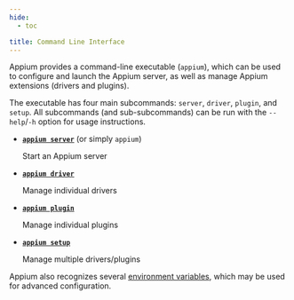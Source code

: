 ```yaml
---
hide:
  - toc

title: Command Line Interface
---
```


Appium provides a command-line executable (`appium`), which can be used to configure and launch
the Appium server, as well as manage Appium extensions (drivers and plugins).

The executable has four main subcommands: `server`, `driver`, `plugin`, and `setup`. All subcommands
(and sub-subcommands) can be run with the `--help`/`-h` option for usage instructions.

<div class="grid cards" markdown>

- [**`appium server`**](./server.md) (or simply `appium`)

  Start an Appium server

- [**`appium driver`**](./extensions.md)

  Manage individual drivers

- [**`appium plugin`**](./extensions.md)

  Manage individual plugins

- [**`appium setup`**](./setup.md)

  Manage multiple drivers/plugins

</div>

Appium also recognizes several [environment variables](./env-vars.md), which may be used for
advanced configuration.
